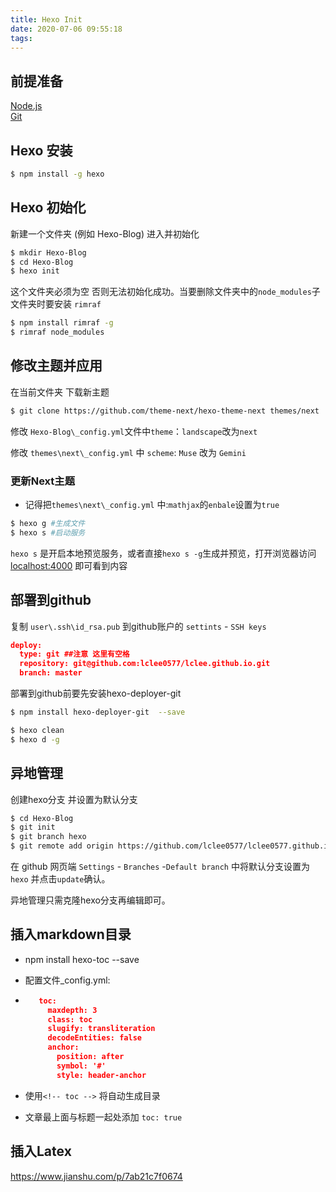 ```yaml
---
title: Hexo Init
date: 2020-07-06 09:55:18
tags:
---
```

## 前提准备
 [Node.js](https://nodejs.org/en/)  
 [Git](https://git-scm.com/)

## Hexo 安装
```bash
$ npm install -g hexo
```
## Hexo 初始化
新建一个文件夹 (例如 Hexo-Blog) 进入并初始化

```bash
$ mkdir Hexo-Blog
$ cd Hexo-Blog
$ hexo init
```
这个文件夹必须为空 否则无法初始化成功。当要删除文件夹中的`node_modules`子文件夹时要安装 ``rimraf``

```bash
$ npm install rimraf -g
$ rimraf node_modules
```

## 修改主题并应用

在当前文件夹 下载新主题
```bash
$ git clone https://github.com/theme-next/hexo-theme-next themes/next
```
修改 `Hexo-Blog\_config.yml`文件中`theme`：`landscape`改为`next` 

修改 `themes\next\_config.yml` 中 `scheme`: `Muse` 改为 `Gemini`

### 更新Next主题 
- 记得把`themes\next\_config.yml` 中:`mathjax`的`enbale`设置为`true`

```bash
$ hexo g #生成文件
$ hexo s #启动服务
```
`hexo s` 是开启本地预览服务，或者直接`hexo s -g`生成并预览，打开浏览器访问 [localhost:4000](http://localhost:4000) 即可看到内容

## 部署到github
复制 `user\.ssh\id_rsa.pub` 到github账户的 `settints` - `SSH keys`

```json
deploy:
  type: git ##注意 这里有空格
  repository: git@github.com:lclee0577/lclee.github.io.git
  branch: master
```

部署到github前要先安装hexo-deployer-git
```bash
$ npm install hexo-deployer-git  --save
```
```bash
$ hexo clean 
$ hexo d -g
```

## 异地管理
创建hexo分支 并设置为默认分支
```bash
$ cd Hexo-Blog 
$ git init
$ git branch hexo
$ git remote add origin https://github.com/lclee0577/lclee0577.github.io.git

```
在 github 网页端 `Settings` - `Branches` -`Default branch` 中将默认分支设置为`hexo` 并点击`update`确认。

异地管理只需克隆hexo分支再编辑即可。

## 插入markdown目录
 - npm install hexo-toc --save
 - 配置文件_config.yml:
 - ```json
      toc:
        maxdepth: 3
        class: toc
        slugify: transliteration
        decodeEntities: false
        anchor:
          position: after
          symbol: '#'
          style: header-anchor
      ```

- 使用`<!-- toc -->` 将自动生成目录
- 文章最上面与标题一起处添加 `toc: true `

## 插入Latex

  https://www.jianshu.com/p/7ab21c7f0674

  